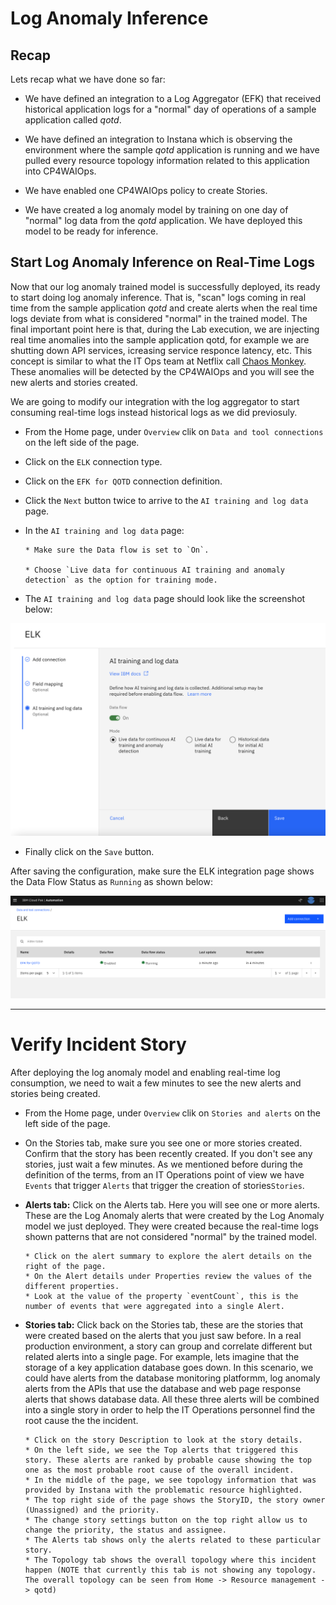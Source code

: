 
# Log Anomaly Inference

## Recap

Lets recap what we have done so far:

* We have defined an integration to a Log Aggregator (EFK) that received historical application logs for a "normal" day of operations of a sample application called *qotd*.

* We have defined an integration to Instana which is observing the environment where the sample *qotd* application is running and we have pulled every resource topology information related to this application into CP4WAIOps.

* We have enabled one CP4WAIOps policy to create Stories.

* We have created a log anomaly model by training on one day of "normal" log data from the *qotd* application. We have deployed this model to be ready for inference. 



## Start Log Anomaly Inference on Real-Time Logs

Now that our log anomaly trained model is successfully deployed, its ready to start doing log anomaly inference. That is, "scan" logs coming in real time from the sample application *qotd* and create alerts when the real time logs deviate from what is considered "normal" in the trained model. 
The final important point here is that, during the Lab execution, we are injecting real time anomalies into the sample application qotd, for example we are shutting down API services, icreasing service responce latency, etc. This concept is similar to what the IT Ops team at Netflix call [Chaos Monkey](https://netflix.github.io/chaosmonkey/). These anomalies will be detected by the CP4WAIOps and you will see the new alerts and stories created.

We are going to modify our integration with the log aggregator to start consuming real-time logs instead historical logs as we did previosuly.

* From the Home page, under `Overview` clik on `Data and tool connections` on the left side of the page. 

* Click on the `ELK` connection type. 

* Click on the `EFK for QOTD` connection definition.

* Click the `Next` button twice to arrive to the `AI training and log data` page.

* In the `AI training and log data` page:

      * Make sure the Data flow is set to `On`.

      * Choose `Live data for continuous AI training and anomaly detection` as the option for training mode.

* The `AI training and log data` page should look like the screenshot below:

![Inference](./images/aiops-log-anomaly-training-15.png)

* Finally click on the `Save` button. 

After saving the configuration, make sure the ELK integration page shows the Data Flow Status as `Running` as shown below:

![elk integration 7](./images/elk-integration-7.png "ELK integration 7")



---

# Verify Incident Story

After deploying the log anomaly model and enabling real-time log consumption, we need to wait a few minutes to see the new alerts and stories being created.

* From the Home page, under `Overview` clik on `Stories and alerts` on the left side of the page. 

* On the Stories tab, make sure you see one or more stories created. Confirm that the story has been recently created. If you don't see any stories, just wait a few minutes. As we mentioned before during the definition of the terms, from an IT Operations point of view we have `Events` that trigger `Alerts` that trigger the creation of stories`Stories`. 

* **Alerts tab:** Click on the Alerts tab. Here you will see one or more alerts. These are the Log Anomaly alerts that were created by the Log Anomaly model we just deployed. They were created because the real-time logs shown patterns that are not considered "normal" by the trained model. 

      * Click on the alert summary to explore the alert details on the right of the page. 
      * On the Alert details under Properties review the values of the different properties. 
      * Look at the value of the property `eventCount`, this is the number of events that were aggregated into a single Alert. 


* **Stories tab:**  Click back on the Stories tab, these are the stories that were created based on the alerts that you just saw before. In a real production environment, a story can group and correlate different but related alerts into a single page. For example, lets imagine that the storage of a key application database goes down. In this scenario, we could have alerts from the database monitoring platformm, log anomaly alerts from the APIs that use the database and web page response alerts that shows database data. All these three alerts will be combined into a single story in order to help the IT Operations personnel find the root cause the the incident. 


      * Click on the story Description to look at the story details. 
      * On the left side, we see the Top alerts that triggered this story. These alerts are ranked by probable cause showing the top one as the most probable root cause of the overall incident.
      * In the middle of the page, we see topology information that was provided by Instana with the problematic resource highlighted. 
      * The top right side of the page shows the StoryID, the story owner (Unassigned) and the priority. 
      * The change story settings button on the top right allow us to change the priority, the status and assignee.  
      * The Alerts tab shows only the alerts related to these particular story.
      * The Topology tab shows the overall topology where this incident happen (NOTE that currently this tab is not showing any topology. The overall topology can be seen from Home -> Resource management -> qotd)